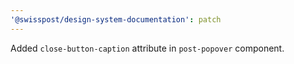 ```yaml
---
'@swisspost/design-system-documentation': patch
---
```


Added `close-button-caption` attribute in `post-popover` component.
